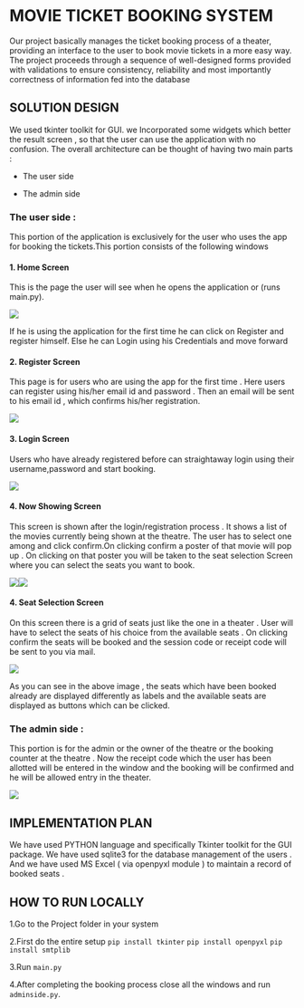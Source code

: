 # MOVIE TICKET BOOKING SYSTEM

Our project basically manages the ticket booking process of a theater,
providing an interface to the user to book movie tickets in a more easy
way. The project proceeds through a sequence of well-designed forms
provided with validations to ensure consistency, reliability and most
importantly correctness of information fed into the database

## SOLUTION DESIGN

We used tkinter toolkit for GUI. we Incorporated some widgets which
better the result screen , so that the user can use the application with
no confusion. The overall architecture can be thought of having two main parts :

-   The user side

-   The admin side

### The user side :

This portion of the application is exclusively for the user who uses the
app for booking the tickets.This portion consists of the following
windows

#### 1.  Home Screen

 This is the page the user will see when he opens the application or
 (runs main.py).

 ![](.//media/image2.png)

If he is using the application for the first time he can click on
Register and register himself. Else he can Login using his Credentials
and move forward

#### 2.  Register Screen

 This page is for users who are using the app for the first time . Here
 users can register using his/her email id and password . Then an email
 will be sent to his email id , which confirms his/her registration.

 ![](.//media/image1.png)

#### 3.  Login Screen

 Users who have already registered before can straightaway login using
 their username,password and start booking.

 ![](.//media/image3.png)

#### 4.  Now Showing Screen

 This screen is shown after the login/registration process . It shows a
 list of the movies currently being shown at the theatre. The user has
 to select one among and click confirm.On clicking confirm a poster of
 that movie will pop up . On clicking on that poster you will be taken
 to the seat selection Screen where you can select the seats you want
 to book.

 ![](.//media/image7.png)![](.//media/image6.png)

#### 4.  Seat Selection Screen

 On this screen there is a grid of seats just like the one in a theater
 . User will have to select the seats of his choice from the available
 seats . On clicking confirm the seats will be booked and the session
 code or receipt code will be sent to you via mail.

![](.//media/image5.png)

As you can see in the above image , the seats which have been booked
already are displayed differently as labels and the available seats are
displayed as buttons which can be clicked.

### The admin side :

This portion is for the admin or the owner of the theatre or the booking
counter at the theatre . Now the receipt code which the user has been
allotted will be entered in the window and the booking will be confirmed
and he will be allowed entry in the theater.

![](.//media/image4.png)

## IMPLEMENTATION PLAN

We have used PYTHON language and specifically Tkinter toolkit for the
GUI package. We have used sqlite3 for the database management of the
users . And we have used MS Excel ( via openpyxl module ) to maintain a
record of booked seats .


## HOW TO RUN LOCALLY 

1.Go to the Project folder in your system

2.First do the entire setup
 `pip install tkinter`
 `pip install openpyxl`
 `pip install smtplib`
 
3.Run `main.py`

4.After completing the booking process close all the windows and run `adminside.py`.


   













